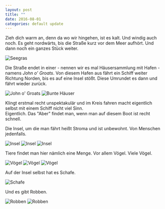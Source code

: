 ```yaml
---
layout: post
title: ""
date: 2016-08-01
categories: default update
---
```


Zieh dich warm an, denn da wo wir hingehen, ist es kalt. Und windig auch noch. Es geht nordwärts, bis die Straße kurz vor dem Meer aufhört. Und dann noch ein ganzes Stück weiter.

![Seegras](/assets/20160801/_DSC1028.jpg)

Die Straße endet in einer - nennen wir es mal Häusersammlung mit Hafen - namens _John o' Groats_.
Von diesem Hafen aus fährt ein Schiff weiter Richtung Norden, bis es auf eine Insel stößt. Diese Umrundet es dann und fährt wieder zurück.

![John o' Groats](/assets/20160801/_DSC1011.jpg)
![Bunte Häuser](/assets/20160801/_DSC1030.jpg)

Klingt erstmal recht unspektakulär und im Kreis fahren macht eigentlich selbst mit einem Schiff nicht viel Sinn.  
Eigentlich. Das "Aber" findet man, wenn man auf diesem Boot ist recht schnell.

Die Insel, um die man fährt heißt Stroma und ist unbewohnt. Von Menschen jedenfalls.

![Insel](/assets/20160801/_DSC1341.jpg)
![Insel](/assets/20160801/_DSC1347.jpg)
![Insel](/assets/20160801/_DSC1379.jpg)

Tiere findet man hier nämlich eine Menge. Vor allem Vögel. Viele Vögel.

![Vögel](/assets/20160801/_DSC1167_lzn.jpg)
![Vögel](/assets/20160801/_DSC1180.jpg)
![Vögel](/assets/20160801/_DSC1356.jpg)

Auf der Insel selbst hat es Schafe.

![Schafe](/assets/20160801/_DSC1369.jpg)

Und es gibt Robben.

![Robben](/assets/20160801/_DSC1396.jpg)
![Robben](/assets/20160801/_DSC1394.jpg)
